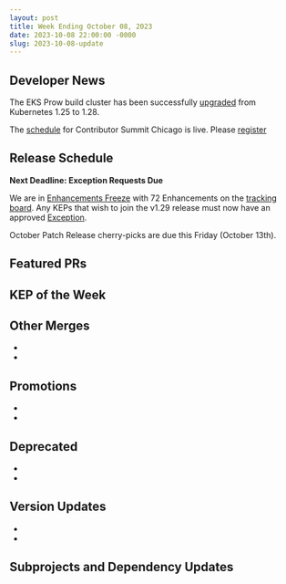 ```yaml
---
layout: post
title: Week Ending October 08, 2023
date: 2023-10-08 22:00:00 -0000
slug: 2023-10-08-update
---
```



## Developer News


The EKS Prow build cluster has been successfully [upgraded](https://groups.google.com/a/kubernetes.io/g/dev/c/YJLJtpJz_Ek) from Kubernetes 1.25 to 1.28.


The [schedule](https://www.kubernetes.dev/events/2023/kcsna/schedule/) for Contributor Summit Chicago is live. Please [register](https://www.kubernetes.dev/events/2023/kcsna/registration/)


## Release Schedule


**Next Deadline: Exception Requests Due**


We are in [Enhancements Freeze](https://groups.google.com/a/kubernetes.io/g/dev/c/AttpmuN6Hfo) with 72 Enhancements on the [tracking board](https://github.com/orgs/kubernetes/projects/161). Any KEPs that wish to join the v1.29 release must now have an approved [Exception](https://github.com/kubernetes/sig-release/blob/master/releases/EXCEPTIONS.md).


October Patch Release cherry-picks are due this Friday (October 13th).


## Featured PRs



## KEP of the Week




## Other Merges
*
*




## Promotions
*
*




## Deprecated
*
*




## Version Updates
*
*


## Subprojects and Dependency Updates
